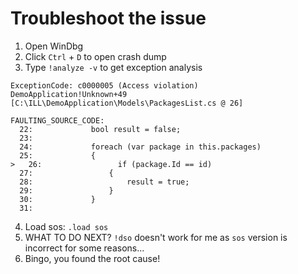 ﻿# Troubleshoot the issue

1. Open WinDbg
2. Click `Ctrl` + `D` to open crash dump
3. Type `!analyze -v` to get exception analysis

  ```
  ExceptionCode: c0000005 (Access violation)
  DemoApplication!Unknown+49 [C:\ILL\DemoApplication\Models\PackagesList.cs @ 26]
  
  FAULTING_SOURCE_CODE:  
    22:             bool result = false;
    23: 
    24:             foreach (var package in this.packages)
    25:             {
>   26:                 if (package.Id == id)
    27:                 {
    28:                     result = true;
    29:                 }
    30:             }
    31: 
  ```
4. Load sos: `.load sos`
5. WHAT TO DO NEXT? `!dso` doesn't work for me as `sos` version is incorrect for some reasons... 
6. Bingo, you found the root cause!
